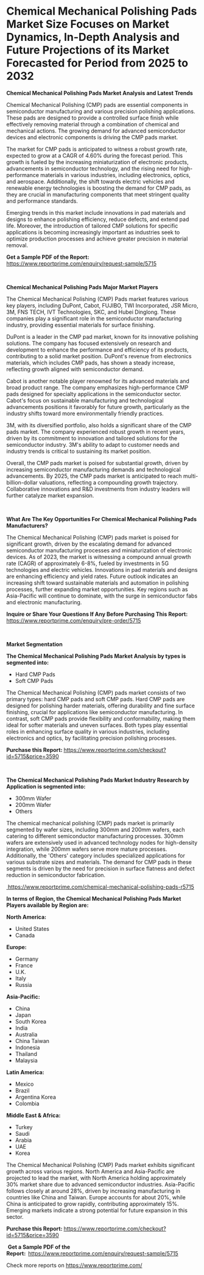 <p><h1>Chemical Mechanical Polishing Pads Market Size Focuses on Market Dynamics, In-Depth Analysis and Future Projections of its Market Forecasted for Period from 2025 to 2032</h1></p><p><strong>Chemical Mechanical Polishing Pads Market Analysis and Latest Trends</strong></p>
<p><p>Chemical Mechanical Polishing (CMP) pads are essential components in semiconductor manufacturing and various precision polishing applications. These pads are designed to provide a controlled surface finish while effectively removing material through a combination of chemical and mechanical actions. The growing demand for advanced semiconductor devices and electronic components is driving the CMP pads market.</p><p>The market for CMP pads is anticipated to witness a robust growth rate, expected to grow at a CAGR of 4.60% during the forecast period. This growth is fueled by the increasing miniaturization of electronic products, advancements in semiconductor technology, and the rising need for high-performance materials in various industries, including electronics, optics, and aerospace. Additionally, the shift towards electric vehicles and renewable energy technologies is boosting the demand for CMP pads, as they are crucial in manufacturing components that meet stringent quality and performance standards.</p><p>Emerging trends in this market include innovations in pad materials and designs to enhance polishing efficiency, reduce defects, and extend pad life. Moreover, the introduction of tailored CMP solutions for specific applications is becoming increasingly important as industries seek to optimize production processes and achieve greater precision in material removal.</p></p>
<p><strong>Get a Sample PDF of the Report:&nbsp;</strong> <a href="https://www.reportprime.com/enquiry/request-sample/5715?utm_campaign=2212&utm_medium=2&utm_source=Github&utm_content=ia&utm_term=19032025&utm_id=chemical-mechanical-polishing-pads">https://www.reportprime.com/enquiry/request-sample/5715</a></p>
<p>&nbsp;</p>
<p><strong>Chemical Mechanical Polishing Pads Major Market Players</strong></p>
<p><p>The Chemical Mechanical Polishing (CMP) Pads market features various key players, including DuPont, Cabot, FUJIBO, TWI Incorporated, JSR Micro, 3M, FNS TECH, IVT Technologies, SKC, and Hubei Dinglong. These companies play a significant role in the semiconductor manufacturing industry, providing essential materials for surface finishing.</p><p>DuPont is a leader in the CMP pad market, known for its innovative polishing solutions. The company has focused extensively on research and development to enhance the performance and efficiency of its products, contributing to a solid market position. DuPont's revenue from electronics materials, which includes CMP pads, has shown a steady increase, reflecting growth aligned with semiconductor demand.</p><p>Cabot is another notable player renowned for its advanced materials and broad product range. The company emphasizes high-performance CMP pads designed for specialty applications in the semiconductor sector. Cabot's focus on sustainable manufacturing and technological advancements positions it favorably for future growth, particularly as the industry shifts toward more environmentally friendly practices.</p><p>3M, with its diversified portfolio, also holds a significant share of the CMP pads market. The company experienced robust growth in recent years, driven by its commitment to innovation and tailored solutions for the semiconductor industry. 3M's ability to adapt to customer needs and industry trends is critical to sustaining its market position.</p><p>Overall, the CMP pads market is poised for substantial growth, driven by increasing semiconductor manufacturing demands and technological advancements. By 2025, the CMP pads market is anticipated to reach multi-billion-dollar valuations, reflecting a compounding growth trajectory. Collaborative innovations and R&D investments from industry leaders will further catalyze market expansion.</p></p>
<p>&nbsp;</p>
<p><strong>What Are The Key Opportunities For Chemical Mechanical Polishing Pads Manufacturers?</strong></p>
<p><p>The Chemical Mechanical Polishing (CMP) pads market is poised for significant growth, driven by the escalating demand for advanced semiconductor manufacturing processes and miniaturization of electronic devices. As of 2023, the market is witnessing a compound annual growth rate (CAGR) of approximately 6-8%, fueled by investments in 5G technologies and electric vehicles. Innovations in pad materials and designs are enhancing efficiency and yield rates. Future outlook indicates an increasing shift toward sustainable materials and automation in polishing processes, further expanding market opportunities. Key regions such as Asia-Pacific will continue to dominate, with the surge in semiconductor fabs and electronic manufacturing.</p></p>
<p><strong>Inquire or Share Your Questions If Any Before Purchasing This Report:</strong> <a href="https://www.reportprime.com/enquiry/pre-order/5715?utm_campaign=2212&utm_medium=2&utm_source=Github&utm_content=ia&utm_term=19032025&utm_id=chemical-mechanical-polishing-pads">https://www.reportprime.com/enquiry/pre-order/5715</a></p>
<p>&nbsp;</p>
<p><strong>Market Segmentation</strong></p>
<p><strong>The Chemical Mechanical Polishing Pads Market Analysis by types is segmented into:</strong></p>
<p><ul><li>Hard CMP Pads</li><li>Soft CMP Pads</li></ul></p>
<p><p>The Chemical Mechanical Polishing (CMP) pads market consists of two primary types: hard CMP pads and soft CMP pads. Hard CMP pads are designed for polishing harder materials, offering durability and fine surface finishing, crucial for applications like semiconductor manufacturing. In contrast, soft CMP pads provide flexibility and conformability, making them ideal for softer materials and uneven surfaces. Both types play essential roles in enhancing surface quality in various industries, including electronics and optics, by facilitating precision polishing processes.</p></p>
<p><strong>Purchase this Report:&nbsp;</strong><a href="https://www.reportprime.com/checkout?id=5715&price=3590&utm_campaign=2212&utm_medium=2&utm_source=Github&utm_content=ia&utm_term=19032025&utm_id=chemical-mechanical-polishing-pads">https://www.reportprime.com/checkout?id=5715&price=3590</a></p>
<p>&nbsp;</p>
<p><strong>The Chemical Mechanical Polishing Pads Market Industry Research by Application is segmented into:</strong></p>
<p><ul><li>300mm Wafer</li><li>200mm Wafer</li><li>Others</li></ul></p>
<p><p>The chemical mechanical polishing (CMP) pads market is primarily segmented by wafer sizes, including 300mm and 200mm wafers, each catering to different semiconductor manufacturing processes. 300mm wafers are extensively used in advanced technology nodes for high-density integration, while 200mm wafers serve more mature processes. Additionally, the 'Others' category includes specialized applications for various substrate sizes and materials. The demand for CMP pads in these segments is driven by the need for precision in surface flatness and defect reduction in semiconductor fabrication.</p></p>
<p><a href="https://www.reportprime.com/chemical-mechanical-polishing-pads-r5715?utm_campaign=2212&utm_medium=2&utm_source=Github&utm_content=ia&utm_term=19032025&utm_id=chemical-mechanical-polishing-pads">&nbsp;https://www.reportprime.com/chemical-mechanical-polishing-pads-r5715</a></p>
<p><strong>In terms of Region, the Chemical Mechanical Polishing Pads Market Players available by Region are:</strong></p>
<p>
    <p> <strong> North America: </strong>
        <ul>
            <li>United States</li>
            <li>Canada</li>
        </ul>
        </p> 
    <p> <strong> Europe: </strong>
        <ul>
            <li>Germany</li>
            <li>France</li>
            <li>U.K.</li>
            <li>Italy</li>
            <li>Russia</li>
        </ul>
        </p> 
    <p> <strong> Asia-Pacific: </strong>
        <ul>
            <li>China</li>
            <li>Japan</li>
            <li>South Korea</li>
            <li>India</li>
            <li>Australia</li>
            <li>China Taiwan</li>
            <li>Indonesia</li>
            <li>Thailand</li>
            <li>Malaysia</li>
        </ul>
        </p> 
    <p> <strong> Latin America: </strong>
        <ul>
            <li>Mexico</li>
            <li>Brazil</li>
            <li>Argentina Korea</li>
            <li>Colombia</li>
        </ul>
        </p> 
    <p> <strong> Middle East & Africa: </strong>
        <ul>
            <li>Turkey</li>
            <li>Saudi</li>
            <li>Arabia</li>
            <li>UAE</li>
            <li>Korea</li>
        </ul>
    </p>
    </p>
<p><p>The Chemical Mechanical Polishing (CMP) Pads market exhibits significant growth across various regions. North America and Asia-Pacific are projected to lead the market, with North America holding approximately 30% market share due to advanced semiconductor industries. Asia-Pacific follows closely at around 28%, driven by increasing manufacturing in countries like China and Taiwan. Europe accounts for about 20%, while China is anticipated to grow rapidly, contributing approximately 15%. Emerging markets indicate a strong potential for future expansion in this sector.</p></p>
<p><strong>Purchase this Report: </strong><a href="https://www.reportprime.com/checkout?id=5715&price=3590&utm_campaign=2212&utm_medium=2&utm_source=Github&utm_content=ia&utm_term=19032025&utm_id=chemical-mechanical-polishing-pads">https://www.reportprime.com/checkout?id=5715&price=3590</a></p>
<p>&nbsp;<strong>Get a Sample PDF of the Report:&nbsp;&nbsp;</strong><a href="https://www.reportprime.com/enquiry/request-sample/5715?utm_campaign=2212&utm_medium=2&utm_source=Github&utm_content=ia&utm_term=19032025&utm_id=chemical-mechanical-polishing-pads">https://www.reportprime.com/enquiry/request-sample/5715</a></p>
<p><strong></strong></p>
<p>Check more reports on <a href="https://www.reportprime.com/?utm_campaign=2212&utm_medium=2&utm_source=Github&utm_content=ia&utm_term=19032025&utm_id=chemical-mechanical-polishing-pads">https://www.reportprime.com/</a></p>